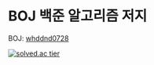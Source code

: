# BOJ 백준 알고리즘 저지



BOJ: [whddnd0728](http://icpc.me/whddnd0728)<br>
  
[![solved.ac tier](http://mazassumnida.wtf/api/generate_badge?boj=whddnd0728)](https://solved.ac/whddnd0728)

